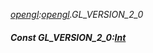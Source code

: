 _[opengl](../../modules/opengl/opengl-module.md):[opengl](../../modules/opengl/opengl-module.md).GL\_VERSION\_2\_0_
##### Const GL\_VERSION\_2\_0:[Int](../../modules/wonkey/wonkey-types-int.md)
